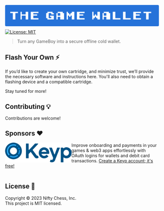 <img align="center" src="./docs/title.png">
<p align="left" style="margin-top: 10px;">
  <a href="#" target="_blank">
    <img alt="License: MIT" src="https://img.shields.io/badge/License-MIT-blue.svg" />
  </a>
</p>

> Turn any GameBoy into a secure offline cold wallet.

## Flash Your Own ⚡

If you’d like to create your own cartridge, and minimize trust, we’ll provide the necessary software and instructions here. You'll also need to obtain a flashing device and a compatible cartridge.

Stay tuned for more!

## Contributing 💡

Contributions are welcome!

## Sponsors ❤️

[<img height="65" align="left" src="https://github.com/UseKeyp/.github/blob/main/Keyp-Logo-Color.png?raw=true" alt="keyp-logo">][sponsor-keyp] Improve onboarding and payments in your games & web3 apps effortlessly with OAuth logins for wallets and debit card transactions. [Create a Keyp account; it's free!][sponsor-keyp]<br><br>

## License 📝

Copyright © 2023 Nifty Chess, Inc.<br />
This project is MIT licensed.

[sponsor-keyp]: https://UseKeyp.com

